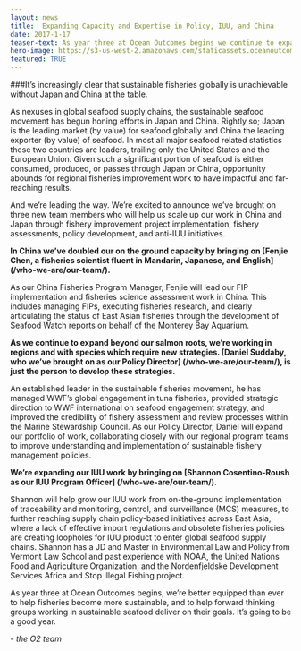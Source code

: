 ```yaml
---
layout: news
title:  Expanding Capacity and Expertise in Policy, IUU, and China
date: 2017-1-17
teaser-text: As year three at Ocean Outcomes begins we continue to expand internal capacity and expertise in the areas of seafood which offer the highest return on sustainable fisheries investments.
hero-image: https://s3-us-west-2.amazonaws.com/staticassets.oceanoutcomes.org/news+and+analysis/hero+images/iuu-china-policy-expansion-hero.jpg
featured: TRUE
---
```

###It’s increasingly clear that sustainable fisheries globally is unachievable without Japan and China at the table.

As nexuses in global seafood supply chains, the sustainable seafood movement has begun honing efforts in Japan and China. Rightly so; Japan is the leading market (by value) for seafood globally and China the leading exporter (by value) of seafood. In most all major seafood related statistics these two countries are leaders, trailing only the United States and the European Union. Given such a significant portion of seafood is either consumed, produced, or passes through Japan or China, opportunity abounds for regional fisheries improvement work to have impactful and far-reaching results. 

And we’re leading the way. We’re excited to announce we’ve brought on three new team members who will help us scale up our work in China and Japan through fishery improvement project implementation, fishery assessments, policy development, and anti-IUU initiatives.

**In China we’ve doubled our on the ground capacity by bringing on [Fenjie Chen, a fisheries scientist fluent in Mandarin, Japanese, and English] (/who-we-are/our-team/).**

As our China Fisheries Program Manager, Fenjie will lead our FIP implementation and fisheries science assessment work in China. This includes managing FIPs, executing fisheries research, and clearly articulating the status of East Asian fisheries through the development of Seafood Watch reports on behalf of the Monterey Bay Aquarium.

**As we continue to expand beyond our salmon roots, we’re working in regions and with species which require new strategies. [Daniel Suddaby, who we’ve brought on as our Policy Director] (/who-we-are/our-team/), is just the person to develop these strategies.**

An established leader in the sustainable fisheries movement, he has managed WWF’s global engagement in tuna fisheries, provided strategic direction to WWF international on seafood engagement strategy, and improved the credibility of fishery assessment and review processes within the Marine Stewardship Council. As our Policy Director, Daniel will expand our portfolio of work, collaborating closely with our regional program teams to improve understanding and implementation of sustainable fishery management policies.

**We’re expanding our IUU work by bringing on [Shannon Cosentino-Roush as our IUU Program Officer] (/who-we-are/our-team/).**

Shannon will help grow our IUU work from on-the-ground implementation of traceability and monitoring, control, and surveillance (MCS) measures, to further reaching supply chain policy-based initiatives across East Asia, where a lack of effective import regulations and obsolete fisheries policies are creating loopholes for IUU product to enter global seafood supply chains. Shannon has a JD and Master in Environmental Law and Policy from Vermont Law School and past experience with NOAA, the United Nations Food and Agriculture Organization, and the Nordenfjeldske Development Services Africa and Stop Illegal Fishing project. 

As year three at Ocean Outcomes begins, we’re better equipped than ever to help fisheries become more sustainable, and to help forward thinking groups working in sustainable seafood deliver on their goals. It’s going to be a good year.

 *- the O2 team*
